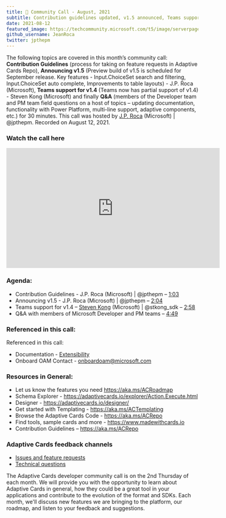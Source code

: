 ```yaml
---
title: 📣 Community Call - August, 2021
subtitle: Contribution guidelines updated, v1.5 announced, Teams support for v1.4 in bot-sent cards
date: 2021-08-12
featured_image: https://techcommunity.microsoft.com/t5/image/serverpage/image-id/315925i3767C0A68A0FE64D/image-size/large?v=v2&px=999
github_username: JeanRoca
twitter: jpthepm
---
```


The following topics are covered in this month’s community call: **Contribution Guidelines** (process for taking on feature requests in Adaptive Cards Repo), **Announcing v1.5** (Preview build of v1.5 is scheduled for September release.  Key features - Input.ChoiceSet search and filtering, Input.ChoiceSet auto complete, Improvements to table layouts) - J.P. Roca (Microsoft), **Teams support for v1.4** (Teams now has partial support of v1.4) - Steven Kong (Microsoft) and finally **Q&A** (members of the Developer team and PM team field questions on a host of topics – updating documentation, functionality with Power Platform, multi-line support, adaptive components, etc.) for 30 minutes.   This call was hosted by [J.P. Roca](http://twitter.com/jpthepm) (Microsoft) | @jpthepm. Recorded on August 12, 2021.

### Watch the call here

<iframe width="560" height="315" src="https://www.youtube.com/embed/84IvNDDlehc" title="YouTube video player" frameborder="0" allow="accelerometer; autoplay; clipboard-write; encrypted-media; gyroscope; picture-in-picture" allowfullscreen></iframe>

### Agenda:
- Contribution Guidelines - J.P. Roca (Microsoft) | @jpthepm – [1:03](https://youtu.be/84IvNDDlehc?t=63)
- Announcing v1.5 - J.P. Roca (Microsoft) | @jpthepm – [2:04](https://youtu.be/84IvNDDlehc?t=124)
- Teams support for v1.4 – [Steven Kong](https://twitter.com/stkong_sdk) (Microsoft) | @stkong_sdk – [2:58](https://youtu.be/84IvNDDlehc?t=178)
- Q&A with members of Microsoft Developer and PM teams – [4:49](https://youtu.be/84IvNDDlehc?t=289)

### Referenced in this call:
Referenced in this call:
- Documentation - [Extensibility](https://docs.microsoft.com/en-us/adaptive-cards/sdk/rendering-cards/javascript/extensibility)
- Onboard OAM Contact - [onboardoam@microsoft.com](mailto:onboardoam@microsoft.com)

### Resources in General: 
- Let us know the features you need    https://aka.ms/ACRoadmap
- Schema Explorer - https://adaptivecards.io/explorer/Action.Execute.html
- Designer - https://adaptivecards.io/designer/ 
- Get started with Templating - https://aka.ms/ACTemplating
- Browse the Adaptive Cards Code - https://aka.ms/ACRepo
- Find tools, sample cards and more - https://www.madewithcards.io
- Contribution Guidelines – https://aka.ms/ACRepo 

### Adaptive Cards feedback channels

-   [Issues and feature requests](https://github.com/Microsoft/AdaptiveCards/issues)
-   [Technical questions](https://stackoverflow.com/questions/tagged/adaptive-cards)

The Adaptive Cards developer community call is on the 2nd Thursday of each month. We will provide you with the opportunity to learn about Adaptive Cards in general, how they could be a great tool in your applications and contribute to the evolution of the format and SDKs. Each month, we'll discuss new features we are bringing to the platform, our roadmap, and listen to your feedback and suggestions.
